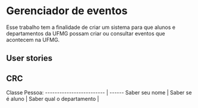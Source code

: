 <h1>Gerenciador de eventos</h1>
Esse trabalho tem a finalidade de criar um sistema para que alunos e departamentos da UFMG possam criar ou consultar eventos que acontecem na UFMG.

<h2>User stories</h2>

<h2>CRC</h2>

Classe Pessoa: 
------------------------- | ------
Saber seu nome            | 
Saber se é aluno          | 
Saber qual o departamento | 


